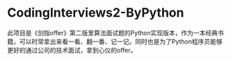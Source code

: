 # CodingInterviews2-ByPython
此项目是《剑指offer》第二版里算法面试题的Python实现版本，作为一本经典书籍，可以时常拿出来看一看、翻一番、记一记。同时也是为了Python程序员能够更好的通过公司的技术面试，拿到心仪的offer。
